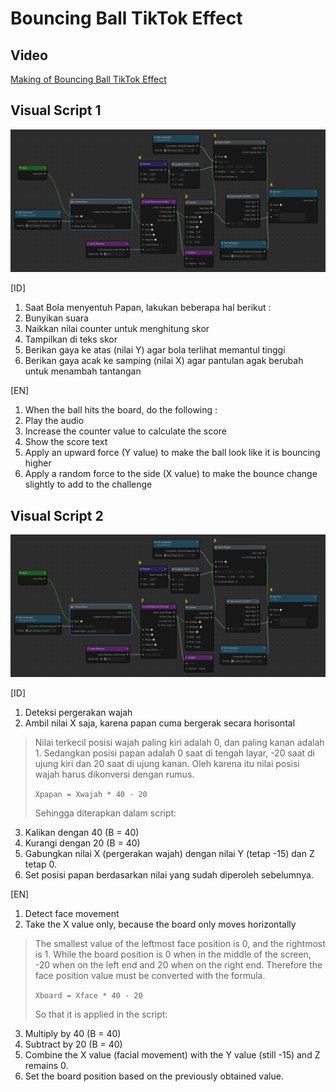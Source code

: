 # Bouncing Ball TikTok Effect

 ## Video 
 [Making of Bouncing Ball TikTok Effect](https://youtu.be/Spu23OrPr-o)

 ## Visual Script 1
 ![Visual script 1](ReadmeAssets/VisualScript1.png)

[ID]
1. Saat Bola menyentuh Papan, lakukan beberapa hal berikut :
2. Bunyikan suara
3. Naikkan nilai counter untuk menghitung skor
4. Tampilkan di teks skor
5. Berikan gaya ke atas (nilai Y) agar bola terlihat memantul tinggi
6. Berikan gaya acak ke samping (nilai X) agar pantulan agak berubah untuk menambah tantangan

[EN]

1. When the ball hits the board, do the following :
2. Play the audio
3. Increase the counter value to calculate the score
4. Show the score text
5. Apply an upward force (Y value) to make the ball look like it is bouncing higher
6. Apply a random force to the side (X value) to make the bounce change slightly to add to the challenge
 
  ## Visual Script 2
  ![Visual script 2](ReadmeAssets/VisualScript1.png)
  
[ID]
1. Deteksi pergerakan wajah
2. Ambil nilai X saja, karena papan cuma bergerak secara horisontal

> Nilai terkecil posisi wajah paling kiri adalah 0, dan paling kanan
> adalah 1. Sedangkan posisi papan adalah 0 saat di tengah layar, -20
> saat di ujung kiri dan 20 saat di ujung kanan. Oleh karena itu nilai
> posisi wajah harus dikonversi dengan rumus.
> 
> `Xpapan = Xwajah * 40 - 20`
>    
> Sehingga diterapkan dalam script:

3. Kalikan dengan 40 (B = 40)
4. Kurangi dengan 20 (B = 40)
5. Gabungkan nilai X (pergerakan wajah) dengan nilai Y (tetap -15) dan Z tetap 0.
6. Set posisi papan berdasarkan nilai yang sudah diperoleh sebelumnya.

[EN]

1. Detect face movement
2. Take the X value only, because the board only moves horizontally

> The smallest value of the leftmost face position is 0, and the rightmost is 1. While the board position is 0 when in the middle of the screen,  -20 when on the left end and 20 when on the right end. Therefore the face position value must be converted with the formula.
> 
> `Xboard = Xface * 40 - 20`
> 
> So that it is applied in the script:
3. Multiply by 40 (B = 40)
4. Subtract by 20 (B = 40)
5. Combine the X value (facial movement) with the Y value (still -15) and Z remains 0.
6. Set the board position based on the previously obtained value.